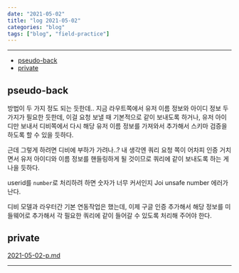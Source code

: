 ```yaml
---
date: "2021-05-02"
title: "log 2021-05-02"
categories: "blog"
tags: ["blog", "field-practice"]
---
```


----------

- [pseudo-back](#pseudo-back)
- [private](#private)

## pseudo-back

방법이 두 가지 정도 되는 듯한데..
지금 라우트쪽에서 유저 이름 정보와 아이디 정보 두 가지가 필요한 듯한데, 이걸 요청 보낼 때 기본적으로 같이 보내도록 하거나, 유저 아이디만 보내서 디비쪽에서 다시 해당 유저 이름 정보를 가져와서 추가해서 스키마 검증을 하도록 할 수 있을 듯하다.

근데 그렇게 하려면 디비에 부하가 가려나..?
내 생각엔 쿼리 요청 쪽이 어차피 인증 거치면서 유저 아이디와 이름 정보를 핸들링하게 될 것이므로 쿼리에 같이 보내도록 하는 게 나을 듯하다.

userid를 `number`로 처리하려 하면 숫자가 너무 커서인지 Joi unsafe number 에러가 난다.

디비 모델과 라우터간 기본 연동작업은 했는데, 이제 구글 인증 추가해서 해당 정보를 미들웨어로 추가해서 각 필요한 쿼리에 같이 들어갈 수 있도록 처리해 주어야 한다.

## private

[2021-05-02-p.md](./2021-05-02-p.md)

----------
